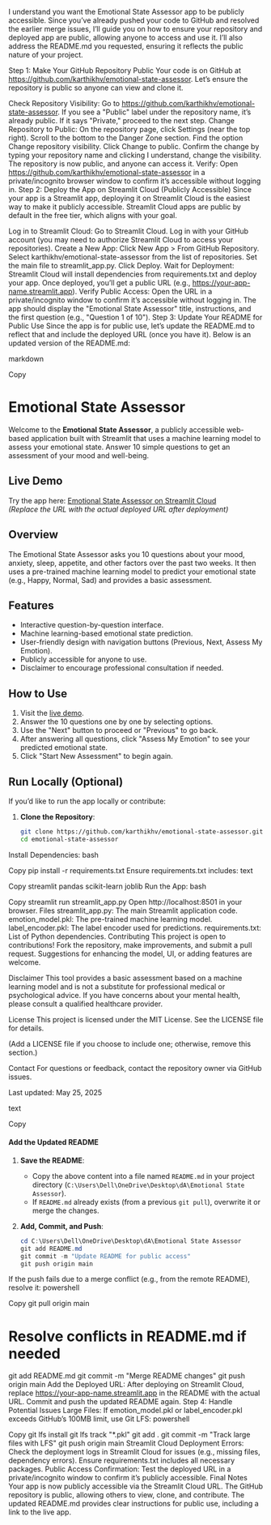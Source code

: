 I understand you want the Emotional State Assessor app to be publicly accessible. Since you’ve already pushed your code to GitHub and resolved the earlier merge issues, I’ll guide you on how to ensure your repository and deployed app are public, allowing anyone to access and use it. I’ll also address the README.md you requested, ensuring it reflects the public nature of your project.

Step 1: Make Your GitHub Repository Public
Your code is on GitHub at https://github.com/karthikhv/emotional-state-assessor. Let’s ensure the repository is public so anyone can view and clone it.

Check Repository Visibility:
Go to https://github.com/karthikhv/emotional-state-assessor.
If you see a "Public" label under the repository name, it’s already public. If it says "Private," proceed to the next step.
Change Repository to Public:
On the repository page, click Settings (near the top right).
Scroll to the bottom to the Danger Zone section.
Find the option Change repository visibility.
Click Change to public.
Confirm the change by typing your repository name and clicking I understand, change the visibility.
The repository is now public, and anyone can access it.
Verify:
Open https://github.com/karthikhv/emotional-state-assessor in a private/incognito browser window to confirm it’s accessible without logging in.
Step 2: Deploy the App on Streamlit Cloud (Publicly Accessible)
Since your app is a Streamlit app, deploying it on Streamlit Cloud is the easiest way to make it publicly accessible. Streamlit Cloud apps are public by default in the free tier, which aligns with your goal.

Log in to Streamlit Cloud:
Go to Streamlit Cloud.
Log in with your GitHub account (you may need to authorize Streamlit Cloud to access your repositories).
Create a New App:
Click New App > From GitHub Repository.
Select karthikhv/emotional-state-assessor from the list of repositories.
Set the main file to streamlit_app.py.
Click Deploy.
Wait for Deployment:
Streamlit Cloud will install dependencies from requirements.txt and deploy your app.
Once deployed, you’ll get a public URL (e.g., https://your-app-name.streamlit.app).
Verify Public Access:
Open the URL in a private/incognito window to confirm it’s accessible without logging in.
The app should display the "Emotional State Assessor" title, instructions, and the first question (e.g., "Question 1 of 10").
Step 3: Update Your README for Public Use
Since the app is for public use, let’s update the README.md to reflect that and include the deployed URL (once you have it). Below is an updated version of the README.md:

markdown

Copy
# Emotional State Assessor

Welcome to the **Emotional State Assessor**, a publicly accessible web-based application built with Streamlit that uses a machine learning model to assess your emotional state. Answer 10 simple questions to get an assessment of your mood and well-being.

## Live Demo
Try the app here: [Emotional State Assessor on Streamlit Cloud](https://your-app-name.streamlit.app)  
*(Replace the URL with the actual deployed URL after deployment)*

## Overview
The Emotional State Assessor asks you 10 questions about your mood, anxiety, sleep, appetite, and other factors over the past two weeks. It then uses a pre-trained machine learning model to predict your emotional state (e.g., Happy, Normal, Sad) and provides a basic assessment.

## Features
- Interactive question-by-question interface.
- Machine learning-based emotional state prediction.
- User-friendly design with navigation buttons (Previous, Next, Assess My Emotion).
- Publicly accessible for anyone to use.
- Disclaimer to encourage professional consultation if needed.

## How to Use
1. Visit the [live demo](https://your-app-name.streamlit.app).
2. Answer the 10 questions one by one by selecting options.
3. Use the "Next" button to proceed or "Previous" to go back.
4. After answering all questions, click "Assess My Emotion" to see your predicted emotional state.
5. Click "Start New Assessment" to begin again.

## Run Locally (Optional)
If you’d like to run the app locally or contribute:
1. **Clone the Repository**:
   ```bash
   git clone https://github.com/karthikhv/emotional-state-assessor.git
   cd emotional-state-assessor
Install Dependencies:
bash

Copy
pip install -r requirements.txt
Ensure requirements.txt includes:
text

Copy
streamlit
pandas
scikit-learn
joblib
Run the App:
bash

Copy
streamlit run streamlit_app.py
Open http://localhost:8501 in your browser.
Files
streamlit_app.py: The main Streamlit application code.
emotion_model.pkl: The pre-trained machine learning model.
label_encoder.pkl: The label encoder used for predictions.
requirements.txt: List of Python dependencies.
Contributing
This project is open to contributions! Fork the repository, make improvements, and submit a pull request. Suggestions for enhancing the model, UI, or adding features are welcome.

Disclaimer
This tool provides a basic assessment based on a machine learning model and is not a substitute for professional medical or psychological advice. If you have concerns about your mental health, please consult a qualified healthcare provider.

License
This project is licensed under the MIT License. See the LICENSE file for details.

(Add a LICENSE file if you choose to include one; otherwise, remove this section.)

Contact
For questions or feedback, contact the repository owner via GitHub issues.

Last updated: May 25, 2025

text

Copy

#### Add the Updated README
1. **Save the README**:
   - Copy the above content into a file named `README.md` in your project directory (`C:\Users\Dell\OneDrive\Desktop\dA\Emotional State Assessor`).
   - If `README.md` already exists (from a previous `git pull`), overwrite it or merge the changes.

2. **Add, Commit, and Push**:
   ```powershell
   cd C:\Users\Dell\OneDrive\Desktop\dA\Emotional State Assessor
   git add README.md
   git commit -m "Update README for public access"
   git push origin main
If the push fails due to a merge conflict (e.g., from the remote README), resolve it:
powershell

Copy
git pull origin main
# Resolve conflicts in README.md if needed
git add README.md
git commit -m "Merge README changes"
git push origin main
Add the Deployed URL:
After deploying on Streamlit Cloud, replace https://your-app-name.streamlit.app in the README with the actual URL.
Commit and push the updated README again.
Step 4: Handle Potential Issues
Large Files: If emotion_model.pkl or label_encoder.pkl exceeds GitHub’s 100MB limit, use Git LFS:
powershell

Copy
git lfs install
git lfs track "*.pkl"
git add .
git commit -m "Track large files with LFS"
git push origin main
Streamlit Cloud Deployment Errors:
Check the deployment logs in Streamlit Cloud for issues (e.g., missing files, dependency errors).
Ensure requirements.txt includes all necessary packages.
Public Access Confirmation: Test the deployed URL in a private/incognito window to confirm it’s publicly accessible.
Final Notes
Your app is now publicly accessible via the Streamlit Cloud URL.
The GitHub repository is public, allowing others to view, clone, and contribute.
The updated README.md provides clear instructions for public use, including a link to the live app.
